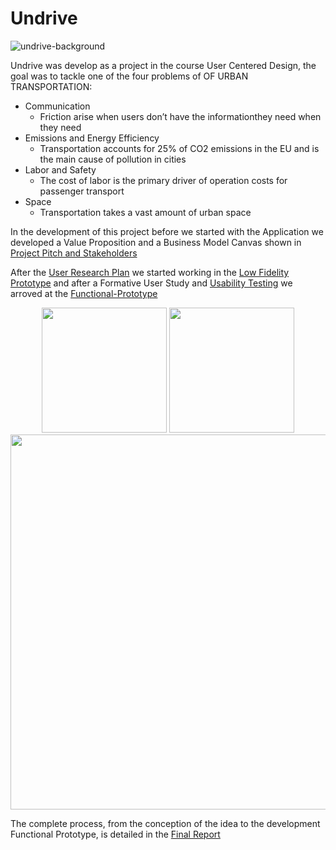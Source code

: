 # Undrive
![undrive-background](https://user-images.githubusercontent.com/36460371/164555240-3b412da7-1171-45ad-8050-0a605b211004.png)

Undrive was develop as a project in the course User Centered Design, the goal was to tackle one of the four problems of OF URBAN TRANSPORTATION:
* Communication
  * Friction arise when users don’t have the informationthey need when they need
* Emissions and Energy Efficiency
  * Transportation accounts for 25% of CO2 emissions in the EU and is the main cause of pollution in cities
* Labor and Safety
  * The cost of labor is the primary driver of operation costs for passenger transport
* Space
  * Transportation takes a vast amount of urban space

In the development of this project before we started with the Application we developed a Value Proposition and a Business Model Canvas shown in [Project Pitch and Stakeholders](https://github.com/pedro-miguel-rodrigues/Undrive/blob/main/Project%20Pitch%20and%20Stakeholders.ppsx)

After the [User Research Plan](https://github.com/pedro-miguel-rodrigues/Undrive/blob/main/User%20Research%20Plan.ppsx) we started working in the [Low Fidelity Prototype](https://github.com/pedro-miguel-rodrigues/Undrive/blob/main/Low%20Fidelity%20Prototype.ppsx) and after a Formative User Study and [Usability Testing](https://github.com/pedro-miguel-rodrigues/Undrive/blob/main/UsabilityTesting.ppsx) we arroved at the [Functional-Prototype](https://github.com/pedro-miguel-rodrigues/Undrive/blob/main/Fully-Functional-Prototype.ppsx)
<p align="middle">
  <img src="https://user-images.githubusercontent.com/36460371/164559245-28a27fc9-f541-4d72-b902-aceec1b86d6a.png" width="200"/>
  <img src="https://user-images.githubusercontent.com/36460371/164558639-75c63802-4df0-42c3-a9f9-47496362cc4f.png" width="200"/>
  <img src="https://user-images.githubusercontent.com/36460371/164563142-9aa59768-297e-43dc-ae06-6626500da479.png" width="600"/>
</p>

The complete process, from the conception of the idea to the development Functional Prototype, is detailed in the [Final Report](https://github.com/pedro-miguel-rodrigues/Undrive/blob/main/Group%207%20-%20Undrive%20Final%20Report.pdf)

